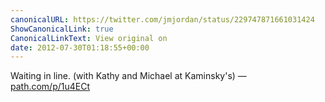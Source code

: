 ```yaml
---
canonicalURL: https://twitter.com/jmjordan/status/229747871661031424
ShowCanonicalLink: true
CanonicalLinkText: View original on
date: 2012-07-30T01:18:55+00:00
---
```

Waiting in line. (with Kathy and Michael at Kaminsky's) — [path.com/p/1u4ECt](http://path.com/p/1u4ECt)
